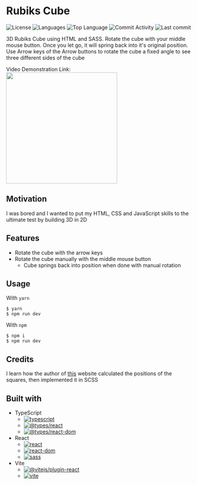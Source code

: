 # Rubiks Cube

![License](https://img.shields.io/github/license/zS1L3NT/.github?style=for-the-badge) ![Languages](https://img.shields.io/github/languages/count/zS1L3NT/web-react-rubikscube?style=for-the-badge) ![Top Language](https://img.shields.io/github/languages/top/zS1L3NT/web-react-rubikscube?style=for-the-badge) ![Commit Activity](https://img.shields.io/github/commit-activity/y/zS1L3NT/web-react-rubikscube?style=for-the-badge) ![Last commit](https://img.shields.io/github/last-commit/zS1L3NT/web-react-rubikscube?style=for-the-badge)

3D Rubiks Cube using HTML and SASS.
Rotate the cube with your middle mouse button. Once you let go, it will spring back into it's original position.
Use Arrow keys of the Arrow buttons to rotate the cube a fixed angle to see three different sides of the cube

Video Demonstration Link:<br />
[<img src="https://i.ibb.co/YX5b3Z5/preview.png" width="300" height="300" />](https://youtu.be/e32y_mVyzMk)

## Motivation

I was bored and I wanted to put my HTML, CSS and JavaScript skills to the ultimate test by building 3D in 2D

## Features

-   Rotate the cube with the arrow keys
-   Rotate the cube manually with the middle mouse button
    -   Cube springs back into position when done with manual rotation

## Usage

With `yarn`

```
$ yarn
$ npm run dev
```

With `npm`

```
$ npm i
$ npm run dev
```

## Credits

I learn how the author of [this](https://html5rubik.com/tutorial/) website calculated the positions of the squares, then implemented it in SCSS

## Built with

-   TypeScript
    -   [![typescript](https://img.shields.io/github/package-json/dependency-version/zS1L3NT/web-react-rubikscube/dev/typescript?style=flat-square)](https://npmjs.com/package/typescript)
    -   [![@types/react](https://img.shields.io/github/package-json/dependency-version/zS1L3NT/web-react-rubikscube/dev/@types/react?style=flat-square)](https://npmjs.com/package/@types/react)
    -   [![@types/react-dom](https://img.shields.io/github/package-json/dependency-version/zS1L3NT/web-react-rubikscube/dev/@types/react-dom?style=flat-square)](https://npmjs.com/package/@types/react-dom)
-   React
    -   [![react](https://img.shields.io/github/package-json/dependency-version/zS1L3NT/web-react-rubikscube/react?style=flat-square)](https://npmjs.com/package/react)
    -   [![react-dom](https://img.shields.io/github/package-json/dependency-version/zS1L3NT/web-react-rubikscube/react-dom?style=flat-square)](https://npmjs.com/package/react-dom)
    -   [![sass](https://img.shields.io/github/package-json/dependency-version/zS1L3NT/web-react-rubikscube/sass?style=flat-square)](https://npmjs.com/package/sass)
-   Vite
    -   [![@vitejs/plugin-react](https://img.shields.io/github/package-json/dependency-version/zS1L3NT/web-react-rubikscube/dev/@vitejs/plugin-react?style=flat-square)](https://npmjs.com/package/@vitejs/plugin-react)
    -   [![vite](https://img.shields.io/github/package-json/dependency-version/zS1L3NT/web-react-rubikscube/dev/vite?style=flat-square)](https://npmjs.com/package/vite)
